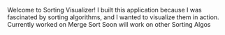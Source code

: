 Welcome to Sorting Visualizer! I built this application because I was fascinated by sorting algorithms, and I wanted to visualize them in action. Currently worked on Merge Sort Soon will work on other Sorting Algos

